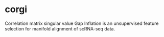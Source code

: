 # corgi

Correlation matrix singular value Gap Inflation is an unsupervised feature selection for manifold alignment of scRNA-seq data.

